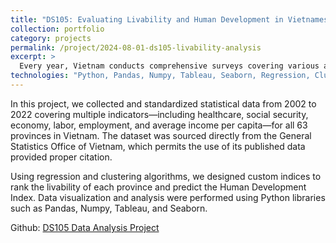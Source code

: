 ```yaml
---
title: "DS105: Evaluating Livability and Human Development in Vietnamese Provinces"
collection: portfolio
category: projects
permalink: /project/2024-08-01-ds105-livability-analysis
excerpt: >
  Every year, Vietnam conducts comprehensive surveys covering various aspects such as the economy, population, environment, healthcare, and quality of life. This project leverages data from the General Statistics Office of Vietnam to rank livability using custom-designed indices and regression models.
technologies: "Python, Pandas, Numpy, Tableau, Seaborn, Regression, Clustering"
---
```

In this project, we collected and standardized statistical data from 2002 to 2022 covering multiple indicators—including healthcare, social security, economy, labor, employment, and average income per capita—for all 63 provinces in Vietnam. The dataset was sourced directly from the General Statistics Office of Vietnam, which permits the use of its published data provided proper citation.

Using regression and clustering algorithms, we designed custom indices to rank the livability of each province and predict the Human Development Index. Data visualization and analysis were performed using Python libraries such as Pandas, Numpy, Tableau, and Seaborn.

Github: [DS105 Data Analysis Project](https://github.com/NhiNguyen34/ds105-data-analysis)
